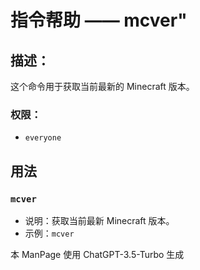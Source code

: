 # 指令帮助 —— mcver"

## 描述：
这个命令用于获取当前最新的 Minecraft 版本。

### 权限：

- `everyone`

## 用法

### `mcver`

- 说明：获取当前最新 Minecraft 版本。
- 示例：`mcver`

本 ManPage 使用 ChatGPT-3.5-Turbo 生成